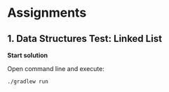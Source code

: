 # Assignments

## 1. Data Structures Test: Linked List

**Start solution**

Open command line and execute:

```
./gradlew run
```
